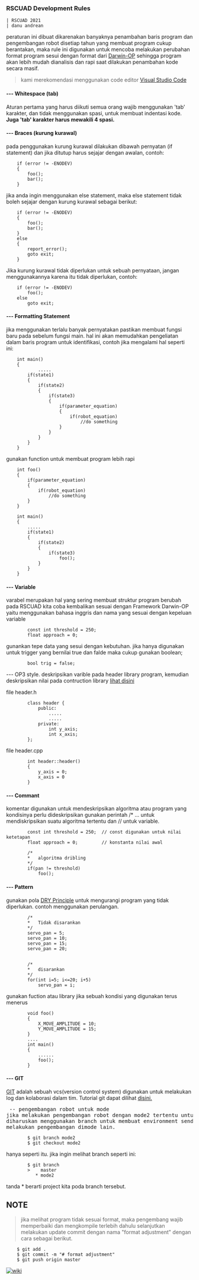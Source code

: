### RSCUAD Development Rules

    | RSCUAD 2021
    | danu andrean


peraturan ini dibuat dikarenakan banyaknya penambahan baris program dan pengembangan
robot disetiap tahun yang membuat program cukup berantakan, maka rule ini digunakan untuk mencoba
melakukan perubahan format program sesui dengan format dari 
<a href="https://emanual.robotis.com/docs/en/platform/op/getting_started/">Darwin-OP</a>
sehingga program akan lebih mudah
dianalisis dan rapi saat dilakukan penambahan kode secara masif.

> kami merekomendasi menggunakan code editor <a href="https://code.visualstudio.com/">
  Visual Studio Code</a>

#### --- Whitespace (tab)
Aturan pertama yang harus diikuti semua orang wajib menggunakan 'tab'
karakter, dan tidak menggunakan spasi, untuk membuat indentasi kode. <strong>Juga 'tab'
karakter harus mewakili 4 spasi.</strong>

#### --- Braces (kurung kurawal)
pada penggunakan kurung kurawal dilakukan dibawah pernyatan (if statement)
dan jika ditutup harus sejajar dengan awalan, contoh:

        if (error != -ENODEV) 
        {
            foo();
            bar();
        }
        
jika anda ingin menggunakan else statement, maka else statement tidak boleh sejajar 
dengan kurung kurawal sebagai berikut:

        if (error != -ENODEV) 
        {
            foo();
            bar();
        } 
        else 
        {
            report_error();
            goto exit;
        }
        
Jika kurung kurawal tidak diperlukan untuk sebuah pernyataan, jangan menggunakannya
karena itu tidak diperlukan, contoh:

        if (error != -ENODEV) 
            foo();
        else 
            goto exit;

#### --- Formatting Statement
jika menggunakan terlalu banyak pernyatakan pastikan membuat fungsi baru pada sebelum fungsi main.
hal ini akan memudahkan pengeliatan dalam baris program untuk identifikasi, contoh jika mengalami 
hal seperti ini:
        
        int main()
        {
                .....
            if(state1)
            {
                if(state2)
                {
                    if(state3)
                    {
                        if(parameter_equation)
                        {
                            if(robot_equation)
                                //do something
                        }
                    }
                }
            }
        }


gunakan function untuk membuat program lebih rapi

        int foo()
        {
            if(parameter_equation)
            {
                if(robot_equation)
                    //do something
            }
        }
         
        int main()
        {
            .....
            if(state1)
            {
                if(state2)
                {
                    if(state3)
                        foo();
                }
            }
        }
        
#### --- Variable

varabel merupakan hal yang sering membuat struktur program berubah pada RSCUAD kita coba kembalikan
sesuai dengan Framework Darwin-OP yaitu menggunakan bahasa inggris dan nama yang sesuai dengan kepeluan
variable

            const int threshold = 250;  
            float approach = 0;
            
 gunankan tepe data yang sesui dengan kebutuhan. jika hanya digunakan untuk trigger yang bernilai
 true dan falde maka cukup gunakan boolean;
 
            bool trig = false;
            
 --- OP3 style. 
 deskripsikan varible pada header library program, kemudian deskripsikan nilai pada contruction library <a href="https://www.w3schools.com/cpp/cpp_constructors.asp">lihat disini</a>
 
 file header.h
 
            class header {        
                public: 
                    .....
                    .....
                private:
                    int y_axis; 
                    int x_axis; 
            };
        
        
 file header.cpp
 
            int header::header()
            {
                y_axis = 0;
                x_axis = 0
            }
       
 
 
#### --- Commant
komentar digunakan untuk mendeskripsikan algoritma atau program yang kondisinya perlu dideskripsikan
gunakan perintah /* ...  untuk mendiskripsikan suatu algoritma tertentu dan // untuk variable.

            const int threshold = 250;  // const digunakan untuk nilai ketetapan
            float approach = 0;         // konstanta nilai awal
            
            /*
            *   algoritma dribling
            */
            if(pan != threshold)
                foo();
                
#### --- Pattern
gunakan pola <a href="https://en.wikipedia.org/wiki/Don%27t_repeat_yourself">DRY Principle</a> untuk mengurangi 
program yang tidak diperlukan. contoh menggunakan perulangan.

            /*
            *   Tidak disarankan
            */
            servo_pan = 5;
            servo_pan = 10;
            servo_pan = 15;
            servo_pan = 20;
            
            
            /*
            *   disarankan
            */
            for(int i=5; i<=20; i+5)
                servo_pan = i;
                
gunakan fuction atau library jika sebuah kondisi yang digunakan terus menerus

            void foo()
            {
                X_MOVE_AMPLITUDE = 10;
                Y_MOVE_AMPLITUDE = 15;
            }
            ....
            int main()
            {
                ......
                foo();
            }
            
            
#### --- GIT
<a href="https://git-scm.com/">GIT</a> adalah sebuah vcs(version control system) digunakan
untuk melakukan log dan kolaborasi dalam tim. Tutorial git dapat dilihat <a href="https://medium.com/@fahmiprasetiiio/belajar-git-untuk-pemula-7625c686c68f">
disini.</a>
<pre> -- pengembangan robot untuk mode
jika melakukan pengembangan robot dengan mode2 tertentu untuk pertandingan yang sama. pengembang 
diharuskan menggunakan branch untuk membuat environment sendiri sehingga tidak ada perubahan saat
melakukan pengembangan dimode lain.
</pre>
    
            $ git branch mode2
            $ git checkout mode2
            
 hanya seperti itu. jika ingin melihat branch seperti ini:
 
            $ git branch
            >    master
               * mode2
               
 tanda * berarti project kita poda branch tersebut.
 
 
 ## NOTE
 > jika melihat program tidak sesuai format, maka pengembang wajib memperbaiki dan mengkompile 
 terlebih dahulu selanjutkan melakukan update commit dengan nama "format adjustment" dengan cara sebagai berikut.
 
        $ git add .
        $ git commit -m "# format adjustment"
        $ git push origin master
        
    
        
[![wiki](https://img.shields.io/badge/R--SCUAD-wiki-brightgreen?style=plactic&logo=wikipedia)](https://github.com/rscuad/wiki/wiki)
